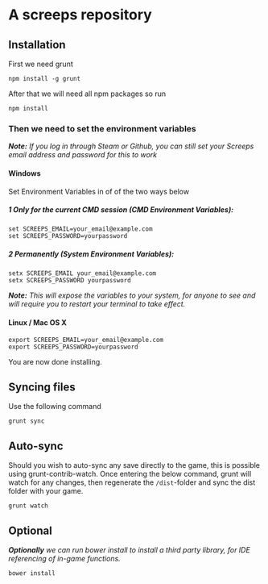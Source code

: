 # A screeps repository

## Installation

First we need grunt

```
npm install -g grunt
```

After that we will need all npm packages so run

```
npm install
```

### Then we need to set the environment variables

_**Note:** If you log in through Steam or Github, you can still set your Screeps email address and password for this to work_

#### Windows

Set Environment Variables in of of the two ways below

##### 1 Only for the current CMD session (CMD Environment Variables):

```
set SCREEPS_EMAIL=your_email@example.com
set SCREEPS_PASSWORD=yourpassword
```

##### 2 Permanently (System Environment Variables):

```
setx SCREEPS_EMAIL your_email@example.com
setx SCREEPS_PASSWORD yourpassword
```

_**Note:** This will expose the variables to your system, for anyone to see and will require you to restart your terminal to take effect._

#### Linux / Mac OS X

```
export SCREEPS_EMAIL=your_email@example.com
export SCREEPS_PASSWORD=yourpassword
```

You are now done installing.

## Syncing files

Use the following command

```
grunt sync
```

## Auto-sync

Should you wish to auto-sync any save directly to the game, this is possible using grunt-contrib-watch.
Once entering the below command, grunt will watch for any changes, then regenerate the `/dist`-folder
and sync the dist folder with your game.

```
grunt watch
```

## Optional

_**Optionally** we can run bower install to install a third party library, for IDE referencing of in-game functions._

```
bower install
```
